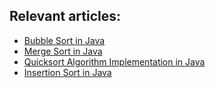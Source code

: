 ## Relevant articles:

- [Bubble Sort in Java](http://www.baeldung.com/java-bubble-sort)
- [Merge Sort in Java](https://www.baeldung.com/java-merge-sort)
- [Quicksort Algorithm Implementation in Java](https://www.baeldung.com/java-quicksort)
- [Insertion Sort in Java](https://www.baeldung.com/java-insertion-sort)

